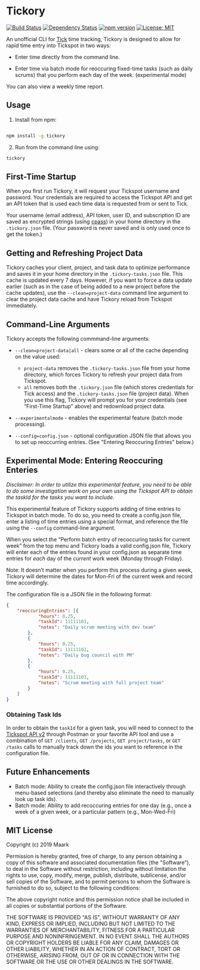 # Tickory

[![Build Status](https://travis-ci.org/Maark/tickory.svg)](https://travis-ci.org/Maark/tickory)
[![Dependency Status](https://david-dm.org/MAARK/tickory.svg)](https://david-dm.org/MAARK/tickory)
[![npm version](https://badge.fury.io/js/tickory.svg)](https://badge.fury.io/js/tickory)
[![License: MIT](https://img.shields.io/badge/License-MIT-yellow.svg)](https://opensource.org/licenses/MIT)

An unofficial CLI for [Tick](https://www.tickspot.com/) time tracking, Tickory is designed to allow for rapid time entry into Tickspot in two ways:  

* Enter time directly from the command line.  

* Enter time via batch mode for reoccuring fixed-time tasks (such as daily scrums) that you perform each day of the week. (experimental mode)

You can also view a weekly time report.

## Usage

1. Install from npm:

```bash

npm install -g tickory

```

2. Run from the command line using:

```bash
tickory
```

## First-Time Startup

When you first run Tickory, it will request your Tickspot username and password. Your credentials are required to access the Tickspot API and get an API token that is used each time data is requested from or sent to Tick.

Your username (email address), API token, user ID, and subscription ID are saved as encrypted strings (using [cpass](https://github.com/koltyakov/cpass#readme)) in your home directory in the `.tickory.json` file. (Your password is never saved and is only used once to get the token.)

## Getting and Refreshing Project Data

Tickory caches your client, project, and task data to optimize performance and saves it in your home directory in the `.tickory-tasks.json` file. This cache is updated every 7 days. However, if you want to force a data update earlier (such as in the case of being added to a new project before the cache updates), use the `--clean=project-data` command line argument to clear the project data cache and have Tickory reload from Tickspot immediately.  

## Command-Line Arguments

Tickory accepts the following commmand-line arguments:

* `--clean=project-data|all` - clears some or all of the cache depending on the value used:  
  * `project-data` removes the  `.tickory-tasks.json` file from your home directory,  which forces Tickory to refresh your project data from Tickspot. 
  * `all` removes both the `.tickory.json` file (which stores credentials for Tick access) and the `.tickory-tasks.json` file (project data). When you use this flag, Tickory will prompt you for your credentials  (see “First-Time Startup" above) and redownload project data.

* `--experimentalmode` - enables the experimental feature (batch mode processing).

* `--config=config.json` - optional configuration JSON file that allows you to set up reoccurring entries. (See "Entering Reoccuring Entries" below.)

## Experimental Mode: Entering Reoccuring Enteries

*Disclaimer: In order to utilize this experimental feature, you need to be able to do some investigation work on your own using the Tickspot API to obtain the taskId for the tasks you want to include.*

This experimental feature of Tickory supports adding of time entries to Tickspot in batch mode. To do so, you need to create a config.json file, enter a listing of time entries using a special format, and reference the file using the `--config` command-line argument.

When you select the “Perform batch entry of recoccuring tasks for current week” from the top menu and Tickory loads a valid config.json file, Tickory will enter each of the entries found in your config.json as separate time entries for *each* day of the *current* work week (Monday through Friday).

Note: It doesn’t matter when you perform this process during a given week, Tickory will determine the dates for Mon-Fri of the current week and record time accordingly.

The configuration file is a JSON file in the following format:

```json
{
    "reoccuringEntries": [{
            "hours": 0.25,
            "taskId": 11111101,
            "notes": "Daily scrum meeting with dev team"
        },
        {
            "hours": 0.25,
            "taskId": 11111102,
            "notes": "Daily bug council with PM"
        },
        {
            "hours": 0.25,
            "taskId": 11111103,
            "notes": "Scrum meeting with full project team"
        }
    ]
}
```

### Obtaining Task Ids

In order to obtain the `taskId` for a given task, you will need to connect to the [Tickspot API v2](https://www.tickspot.com/api) through Postman or your favorite API tool and use a combination of `GET /clients`, `GET /projects`, `GET project/tasks`, or `GET /tasks` calls to manually track down the ids you want to reference in the configuration file.

## Future Enhancements

* Batch mode: Ability to create the config.json file interactively through menu-based selections (and thereby also eliminate the need to manually look up task ids).
* Batch mode: Ability to add recoccuring entries for one day (e.g., once a week of a given week, or a particular pattern (e.g., Mon-Wed-Fri)

## MIT License

Copyright (c) 2019 Maark

Permission is hereby granted, free of charge, to any person obtaining a copy
of this software and associated documentation files (the "Software"), to deal
in the Software without restriction, including without limitation the rights
to use, copy, modify, merge, publish, distribute, sublicense, and/or sell
copies of the Software, and to permit persons to whom the Software is
furnished to do so, subject to the following conditions:

The above copyright notice and this permission notice shall be included in all
copies or substantial portions of the Software.

THE SOFTWARE IS PROVIDED "AS IS", WITHOUT WARRANTY OF ANY KIND, EXPRESS OR
IMPLIED, INCLUDING BUT NOT LIMITED TO THE WARRANTIES OF MERCHANTABILITY,
FITNESS FOR A PARTICULAR PURPOSE AND NONINFRINGEMENT. IN NO EVENT SHALL THE
AUTHORS OR COPYRIGHT HOLDERS BE LIABLE FOR ANY CLAIM, DAMAGES OR OTHER
LIABILITY, WHETHER IN AN ACTION OF CONTRACT, TORT OR OTHERWISE, ARISING FROM,
OUT OF OR IN CONNECTION WITH THE SOFTWARE OR THE USE OR OTHER DEALINGS IN THE
SOFTWARE.
